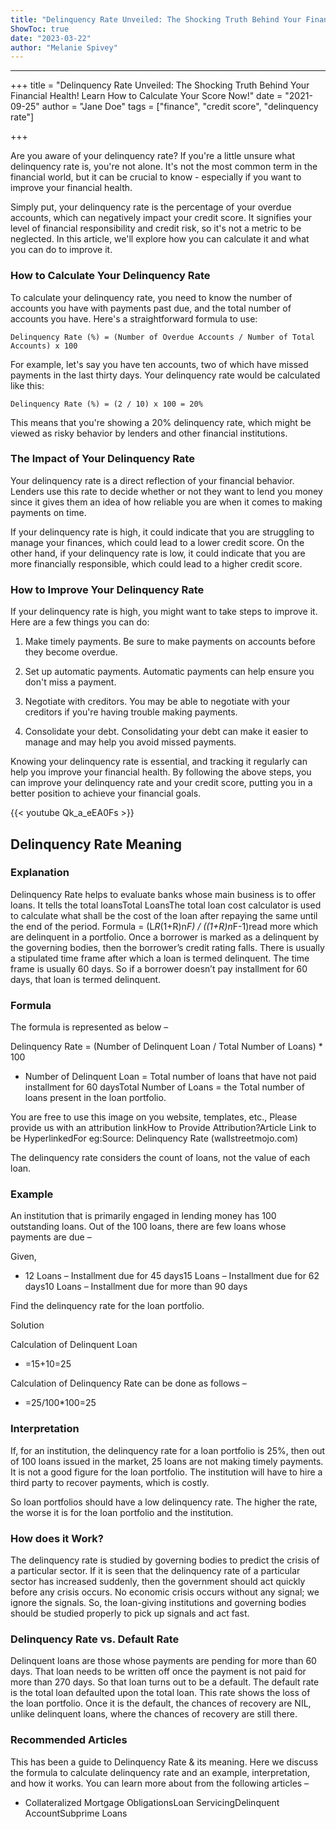 ```yaml
---
title: "Delinquency Rate Unveiled: The Shocking Truth Behind Your Financial Health! Learn How to Calculate Your Score Now!"
ShowToc: true 
date: "2023-03-22"
author: "Melanie Spivey"
---
```

*****
+++
title = "Delinquency Rate Unveiled: The Shocking Truth Behind Your Financial Health! Learn How to Calculate Your Score Now!"
date = "2021-09-25"
author = "Jane Doe"
tags = ["finance", "credit score", "delinquency rate"]

+++

Are you aware of your delinquency rate? If you're a little unsure what delinquency rate is, you're not alone. It's not the most common term in the financial world, but it can be crucial to know - especially if you want to improve your financial health.

Simply put, your delinquency rate is the percentage of your overdue accounts, which can negatively impact your credit score. It signifies your level of financial responsibility and credit risk, so it's not a metric to be neglected. In this article, we'll explore how you can calculate it and what you can do to improve it.

### How to Calculate Your Delinquency Rate

To calculate your delinquency rate, you need to know the number of accounts you have with payments past due, and the total number of accounts you have. Here's a straightforward formula to use:

```
Delinquency Rate (%) = (Number of Overdue Accounts / Number of Total Accounts) x 100
```

For example, let's say you have ten accounts, two of which have missed payments in the last thirty days. Your delinquency rate would be calculated like this:

```
Delinquency Rate (%) = (2 / 10) x 100 = 20%
```

This means that you're showing a 20% delinquency rate, which might be viewed as risky behavior by lenders and other financial institutions.

### The Impact of Your Delinquency Rate

Your delinquency rate is a direct reflection of your financial behavior. Lenders use this rate to decide whether or not they want to lend you money since it gives them an idea of how reliable you are when it comes to making payments on time.

If your delinquency rate is high, it could indicate that you are struggling to manage your finances, which could lead to a lower credit score. On the other hand, if your delinquency rate is low, it could indicate that you are more financially responsible, which could lead to a higher credit score.

### How to Improve Your Delinquency Rate

If your delinquency rate is high, you might want to take steps to improve it. Here are a few things you can do:

1. Make timely payments. Be sure to make payments on accounts before they become overdue.

2. Set up automatic payments. Automatic payments can help ensure you don't miss a payment.

3. Negotiate with creditors. You may be able to negotiate with your creditors if you're having trouble making payments.

4. Consolidate your debt. Consolidating your debt can make it easier to manage and may help you avoid missed payments.

Knowing your delinquency rate is essential, and tracking it regularly can help you improve your financial health. By following the above steps, you can improve your delinquency rate and your credit score, putting you in a better position to achieve your financial goals.

{{< youtube Qk_a_eEA0Fs >}} 



## Delinquency Rate Meaning
 
### Explanation
 
Delinquency Rate helps to evaluate banks whose main business is to offer loans. It tells the total loansTotal LoansThe total loan cost calculator is used to calculate what shall be the cost of the loan after repaying the same until the end of the period. Formula = (L*R*(1+R)n*F) / ((1+R)n*F-1)read more which are delinquent in a portfolio. Once a borrower is marked as a delinquent by the governing bodies, then the borrower’s credit rating falls. There is usually a stipulated time frame after which a loan is termed delinquent. The time frame is usually 60 days. So if a borrower doesn’t pay installment for 60 days, that loan is termed delinquent.
 
### Formula
 
The formula is represented as below –
 
Delinquency Rate = (Number of Delinquent Loan / Total Number of Loans) * 100
 
- Number of Delinquent Loan = Total number of loans that have not paid installment for 60 daysTotal Number of Loans = the Total number of loans present in the loan portfolio.

 
 You are free to use this image on you website, templates, etc.,  Please provide us with an attribution linkHow to Provide Attribution?Article Link to be HyperlinkedFor eg:Source: Delinquency Rate (wallstreetmojo.com) 
 
The delinquency rate considers the count of loans, not the value of each loan.
 
### Example
 
An institution that is primarily engaged in lending money has 100 outstanding loans. Out of the 100 loans, there are few loans whose payments are due –
 
Given,
 
- 12 Loans – Installment due for 45 days15 Loans – Installment due for 62 days10 Loans – Installment due for more than 90 days

 
Find the delinquency rate for the loan portfolio.
 
Solution
 
Calculation of Delinquent Loan
 
- =15+10=25

 
Calculation of Delinquency Rate can be done as follows –
 
- =25/100*100=25

 
### Interpretation
 
If, for an institution, the delinquency rate for a loan portfolio is 25%, then out of 100 loans issued in the market, 25 loans are not making timely payments. It is not a good figure for the loan portfolio. The institution will have to hire a third party to recover payments, which is costly. 
 
So loan portfolios should have a low delinquency rate. The higher the rate, the worse it is for the loan portfolio and the institution.
 
### How does it Work?
 
The delinquency rate is studied by governing bodies to predict the crisis of a particular sector. If it is seen that the delinquency rate of a particular sector has increased suddenly, then the government should act quickly before any crisis occurs. No economic crisis occurs without any signal; we ignore the signals. So, the loan-giving institutions and governing bodies should be studied properly to pick up signals and act fast.
 
### Delinquency Rate vs. Default Rate
 
Delinquent loans are those whose payments are pending for more than 60 days. That loan needs to be written off once the payment is not paid for more than 270 days. So that loan turns out to be a default. The default rate is the total loan defaulted upon the total loan. This rate shows the loss of the loan portfolio. Once it is the default, the chances of recovery are NIL, unlike delinquent loans, where the chances of recovery are still there.
 
### Recommended Articles
 
This has been a guide to Delinquency Rate & its meaning. Here we discuss the formula to calculate delinquency rate and an example, interpretation, and how it works. You can learn more about from the following articles –
 
- Collateralized Mortgage ObligationsLoan ServicingDelinquent AccountSubprime Loans




